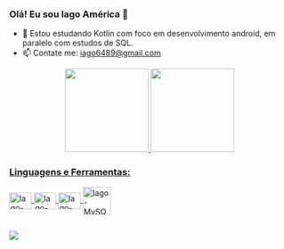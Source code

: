 ### Olá! Eu sou Iago América 👋

- 🌱 Estou estudando Kotlin com foco em desenvolvimento android, em paralelo com estudos de SQL.
- 📫 Contate me: iago6489@gmail.com

<div align="center">
  <a href="https://github.com/Iago-America">
  <img height="150em" src="https://github-readme-stats.vercel.app/api?username=Iago-America&show_icons=true&theme=tokyonight&include_all_commits=true&count_private=true"/>
  <img height="150em" src="https://github-readme-stats.vercel.app/api/top-langs/?username=Iago-America&layout=compact&langs_count=7&theme=tokyonight"/>
</div>

### Linguagens e Ferramentas:
  <img align="center" alt="Iago-Kotlin" height="30" width="40" src="https://cdn.jsdelivr.net/gh/devicons/devicon/icons/kotlin/kotlin-original.svg">
  <img align="center" alt="Iago-HTML" height="30" width="40" src="https://cdn.jsdelivr.net/gh/devicons/devicon/icons/html5/html5-original.svg">
  <img align="center" alt="Iago-Figma" height="30" width="40" src="https://cdn.jsdelivr.net/gh/devicons/devicon/icons/figma/figma-original.svg">
  <img align="center" alt="Iago-MySQL" height="50" width="50" src="https://cdn.jsdelivr.net/gh/devicons/devicon/icons/mysql/mysql-original-wordmark.svg">

  
  ##
<div> 
 	<a href="https://linkedin.com/in/iagoamerica" target="_blank"><img src="https://img.shields.io/badge/-LinkedIn-%230077B5?style=for-the-badge&logo=linkedin&logoColor=white" target="_blank"></a>
